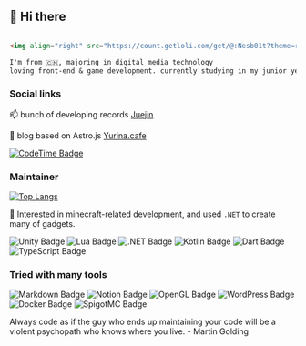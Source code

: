 ## 👋 Hi there
```markdown

<img align="right" src="https://count.getloli.com/get/@:Nesb01t?theme=rule34">

I'm from 🇨🇳, majoring in digital media technology
loving front-end & game development. currently studying in my junior year
```

### Social links

📫 bunch of developing records [Juejin](https://juejin.cn/user/1128536414880599)

🔬 blog based on Astro.js [Yurina.cafe](https://yurina.cafe/)

[![CodeTime Badge](https://img.shields.io/endpoint?style=for-the-badge&color=222&url=https%3A%2F%2Fapi.codetime.dev%2Fshield%3Fid%3D24475%26project%3D%26in=0)](https://codetime.dev)

### Maintainer 

[![Top Langs](https://github-readme-stats.vercel.app/api/top-langs/?username=nesb01t&layout=compact&hide=c,css,html)](https://github.com/nesb01t/github-readme-stats)

🌿 Interested in minecraft-related development, and used `.NET` to create many of gadgets.

![Unity Badge](https://img.shields.io/badge/Unity-000?logo=unity&logoColor=fff&style=for-the-badge)
![Lua Badge](https://img.shields.io/badge/Lua-2C2D72?logo=lua&logoColor=fff&style=for-the-badge)
![.NET Badge](https://img.shields.io/badge/.NET-512BD4?logo=dotnet&logoColor=fff&style=for-the-badge)
![Kotlin Badge](https://img.shields.io/badge/Kotlin-7F52FF?logo=kotlin&logoColor=fff&style=for-the-badge)
![Dart Badge](https://img.shields.io/badge/Dart-0175C2?logo=dart&logoColor=fff&style=for-the-badge)
![TypeScript Badge](https://img.shields.io/badge/TypeScript-3178C6?logo=typescript&logoColor=fff&style=for-the-badge)

### Tried with many tools

![Markdown Badge](https://img.shields.io/badge/Markdown-000?logo=markdown&logoColor=fff&style=for-the-badge)
![Notion Badge](https://img.shields.io/badge/Notion-000?logo=notion&logoColor=fff&style=for-the-badge)
![OpenGL Badge](https://img.shields.io/badge/OpenGL-5586A4?logo=opengl&logoColor=fff&style=for-the-badge)
![WordPress Badge](https://img.shields.io/badge/WordPress-21759B?logo=wordpress&logoColor=fff&style=for-the-badge)
![Docker Badge](https://img.shields.io/badge/Docker-2496ED?logo=docker&logoColor=fff&style=for-the-badge)
![SpigotMC Badge](https://img.shields.io/badge/SpigotMC-ED8106?logo=spigotmc&logoColor=fff&style=for-the-badge)


Always code as if the guy who ends up maintaining your code will be a violent psychopath who knows where you live. 
                                                                                                        - Martin Golding
